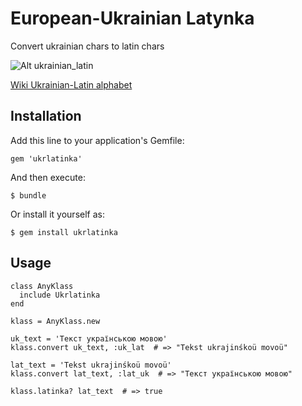 # European-Ukrainian Latynka

Convert ukrainian chars to latin chars

![Alt ukrainian_latin](http://www.omniglot.com/images/writing/ukrainian_latin.gif)

[Wiki Ukrainian-Latin alphabet](http://en.wikipedia.org/wiki/Ukrainian_Latin_alphabet)
## Installation

Add this line to your application's Gemfile:

    gem 'ukrlatinka'

And then execute:

    $ bundle

Or install it yourself as:

    $ gem install ukrlatinka

## Usage

    class AnyKlass
      include Ukrlatinka
    end

    klass = AnyKlass.new

    uk_text = 'Текст українською мовою'
    klass.convert uk_text, :uk_lat  # => "Tekst ukrajinśkoü movoü"

    lat_text = 'Тekst ukrajinśkoü movoü'
    klass.convert lat_text, :lat_uk  # => "Текст українською мовою"

    klass.latinka? lat_text  # => true
